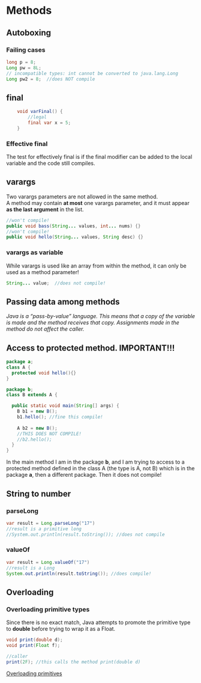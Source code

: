 # Methods
## Autoboxing
### Failing cases
```java
long p = 8;
Long pw = 8L;
// incompatible types: int cannot be converted to java.lang.Long
Long pw2 = 8;  //does NOT compile
```
## final
```java
    void varFinal() {
        //legal
        final var x = 5;
    }
```

### Effective final
The test for effectively final is if the final modifier can be added to the local variable and the code still compiles.
## varargs
Two varargs parameters are not allowed in the same method.  
A method may contain **at most** one varargs parameter, 
and it must appear **as the last argument** in the list.

```java
//won't compile!
public void bass(String... values, int... nums) {}
//won't compile!
public void hello(String... values, String desc) {}
```
### varargs as variable
While varargs is used like an array from within the method, it can only be used as a method parameter!
```java
String... value;  //does not compile!
```
## Passing data among methods
_Java is a “pass-by-value” language. This means that a copy of the variable is made and the method receives that copy. 
Assignments made in the method do not affect the caller._

## Access to protected method. IMPORTANT!!!
```java
package a;
class A {
  protected void hello(){}
}
```

```java
package b;
class B extends A {

  public static void main(String[] args) {
    B b1 = new B();
    b1.hello(); //fine this compile!
    
    A b2 = new B();
    //THIS DOES NOT COMPILE!
    //b2.hello();  
  }
}
```
In the main method I am in the package **b**, and I am trying to access to a protected method defined in the class A (the type is A, not B)
which is in the package **a**, then a different package.
Then it does not compile!

## String to number
### parseLong
```java
var result = Long.parseLong("17")
//result is a primitive long
//System.out.println(result.toString()); //does not compile
```
### valueOf
```java
var result = Long.valueOf("17")
//result is a Long
System.out.println(result.toString()); //does compile!
```

## Overloading
### Overloading primitive types
Since there is no exact match, Java attempts to promote the primitive type to **double** before trying to wrap it as a Float.
```java
void print(double d);
void print(Float f);

//caller
print(2F); //this calls the method print(double d)

```
[Overloading primitives](../src/main/java/org/vijin/ocp17/book/ch5/overloading/MethodMatchingOverloading.java)